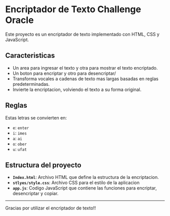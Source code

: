 # Encriptador de Texto Challenge Oracle

Este proyecto es un encriptador de texto implementado con HTML, CSS y JavaScript.

## Caracteristicas
- Un area para ingresar el texto y otra para mostrar el texto encriptado.
- Un boton para encriptar y otro para desencriptar/
- Transforma vocales a cadenas de texto mas largas basadas en reglas predeterminadas.
- Invierte la encriptacion, volviendo el texto a su forma original.

## Reglas
Estas letras se convierten en:
- `e`: `enter`
- `i`: `imes`
- `a`: `ai`
- `o`: `ober`
- `u`: `ufat`

## Estructura del proyecto
- **`Index.html`**: Archivo HTML que define la estructura de la encriptacion.
- **`stlyes/style.css`**: Archivo CSS para el estilo de la aplicacion
- **`app.js`**: Codigo JavaScript que contiene las funciones para encriptar, desencriptar y copiar.

---
Gracias por utilizar el encriptador de texto!!
